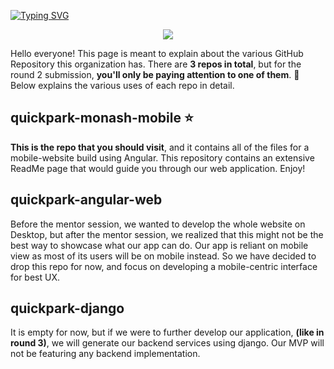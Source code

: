 [![Typing SVG](https://readme-typing-svg.herokuapp.com?color=%23000000&size=28&vCenter=true&lines=Welcome+to+QuickPark!+%F0%9F%9A%97+)](https://git.io/typing-svg)

<p align="center"><img src=https://user-images.githubusercontent.com/63769232/145374856-d50fcc63-a7a1-4b30-953d-ddb850be2167.png></p>

Hello everyone! This page is meant to explain about the various GitHub Repository this organization has. There are **3 repos in total**, but for the round 2 submission, **you'll only be paying attention to one of them**. 🙋‍ Below explains the various uses of each repo in detail. 

<h2>quickpark-monash-mobile ⭐</h2>
<b>This is the repo that you should visit</b>, and it contains all of the files for a mobile-website build using Angular. This repository contains an extensive ReadMe page that would guide you through our web application. Enjoy! 

<h2>quickpark-angular-web</h2>

Before the mentor session, we wanted to develop the whole website on Desktop, but after the mentor session, we realized that this might not be the best way to showcase what our app can do. Our app is reliant on mobile view as most of its users will be on mobile instead. So we have decided to drop this repo for now, and focus on developing a mobile-centric interface for best UX. 

<h2>quickpark-django</h2>

It is empty for now, but if we were to further develop our application, **(like in round 3)**, we will generate our backend services using django. Our MVP will not be featuring any backend implementation. 

